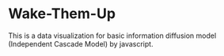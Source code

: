 # Wake-Them-Up
This is a data visualization for basic information diffusion model (Independent Cascade Model) by javascript.
